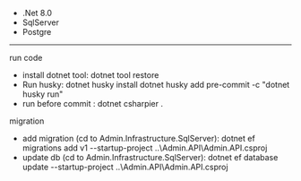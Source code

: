 
- .Net 8.0
- SqlServer
- Postgre

------------
run code
- install dotnet tool: dotnet tool restore
- Run husky: dotnet husky install
             dotnet husky add pre-commit -c "dotnet husky run"
- run before commit : dotnet csharpier .

migration
- add migration (cd to Admin.Infrastructure.SqlServer): dotnet ef migrations add v1 --startup-project ..\Admin.API\Admin.API.csproj
- update db (cd to Admin.Infrastructure.SqlServer): dotnet ef database update --startup-project ..\Admin.API\Admin.API.csproj